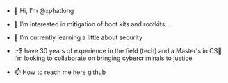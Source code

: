 - 👋 Hi, I’m @xphatlong

- 👀 I’m interested in mitigation of boot kits and rootkits...
- 🌱 I’m currently learning a little about security 
- :⁠-⁠$ have 30 years of experience in the field (tech) and a Master's in CS💞️ I’m looking to collaborate on bringing cybercriminals to justice
- 📫 How to reach me here <a href=""/>github</a>

<!---
xphatlong/xphatlong is a ✨ special ✨ repository because its `README.md` (this file) appears on your GitHub profile.
You can click the Preview link to take a look at your changes.
--->
